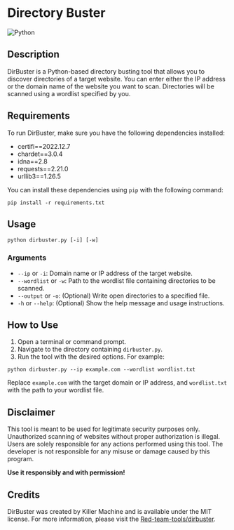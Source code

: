 # Directory Buster

![Python](https://img.shields.io/badge/Python-3.7%2B-blue)

## Description

DirBuster is a Python-based directory busting tool that allows you to discover directories of a target website. You can enter either the IP address or the domain name of the website you want to scan. Directories will be scanned using a wordlist specified by you.

## Requirements

To run DirBuster, make sure you have the following dependencies installed:

- certifi==2022.12.7
- chardet==3.0.4
- idna==2.8
- requests==2.21.0
- urllib3==1.26.5

You can install these dependencies using `pip` with the following command:
```
pip install -r requirements.txt
```
## Usage
```
python dirbuster.py [-i] [-w]
```

### Arguments

- `--ip` or `-i`: Domain name or IP address of the target website.
- `--wordlist` or `-w`: Path to the wordlist file containing directories to be scanned.
- `--output` or `-o`: (Optional) Write open directories to a specified file.
- `-h` or `--help`: (Optional) Show the help message and usage instructions.

## How to Use

1. Open a terminal or command prompt.
2. Navigate to the directory containing `dirbuster.py`.
3. Run the tool with the desired options. For example:

```
python dirbuster.py --ip example.com --wordlist wordlist.txt
```

Replace `example.com` with the target domain or IP address, and `wordlist.txt` with the path to your wordlist file.

## Disclaimer

This tool is meant to be used for legitimate security purposes only. Unauthorized scanning of websites without proper authorization is illegal. Users are solely responsible for any actions performed using this tool. The developer is not responsible for any misuse or damage caused by this program.

**Use it responsibly and with permission!**

## Credits

DirBuster was created by Killer Machine and is available under the MIT license. For more information, please visit the [Red-team-tools/dirbuster](https://github.com/killer-machine-007/Red-Team-Toos/tree/main/dirbuster).

